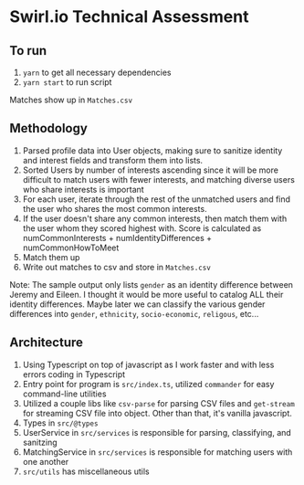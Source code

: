 # Swirl.io Technical Assessment

## To run

1. `yarn` to get all necessary dependencies
2. `yarn start` to run script

Matches show up in `Matches.csv`

## Methodology

1. Parsed profile data into User objects, making sure to sanitize identity and interest fields and transform them into lists.
2. Sorted Users by number of interests ascending since it will be more difficult to match users with fewer interests, and matching diverse users who share interests is important
3. For each user, iterate through the rest of the unmatched users and find the user who shares the most common interests.
4. If the user doesn't share any common interests, then match them with the user whom they scored highest with. Score is calculated as numCommonInterests + numIdentityDifferences + numCommonHowToMeet
5. Match them up
6. Write out matches to csv and store in `Matches.csv`

Note: The sample output only lists `gender` as an identity difference between Jeremy and Eileen.
I thought it would be more useful to catalog ALL their identity differences. Maybe later we can classify the various gender differences into `gender`, `ethnicity`, `socio-economic`, `religous`, etc...

## Architecture

1. Using Typescript on top of javascript as I work faster and with less errors coding in Typescript
1. Entry point for program is `src/index.ts`, utilized `commander` for easy command-line utilities
1. Utilized a couple libs like `csv-parse` for parsing CSV files and `get-stream` for streaming CSV file into object. Other than that, it's vanilla javascript.
1. Types in `src/@types`
1. UserService in `src/services` is responsible for parsing, classifying, and sanitzing
1. MatchingService in `src/services` is responsible for matching users with one another
1. `src/utils` has miscellaneous utils
